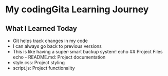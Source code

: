 # My codingGita Learning Journey

## What I Learned Today

- Git helps track changes in my code
- I can always go back to previous versions
- This is like having a super-smart backup system!
 echo ## Project Files echo - README.md: Project documentation
- style.css: Project styling
- script.js: Project functionality
